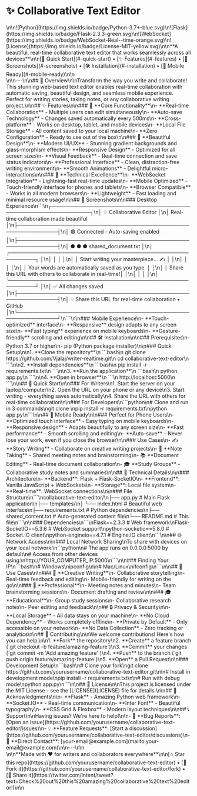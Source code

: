 # ✨ Collaborative Text Editor

<div align=\"center\">\n\n![Python](https://img.shields.io/badge/Python-3.7+-blue.svg)\n![Flask](https://img.shields.io/badge/Flask-2.3.3-green.svg)\n![WebSocket](https://img.shields.io/badge/WebSocket-Real--time-orange.svg)\n![License](https://img.shields.io/badge/License-MIT-yellow.svg)\n\n**A beautiful, real-time collaborative text editor that works seamlessly across all devices**\n\n[🚀 Quick Start](#-quick-start) • [✨ Features](#-features) • [🎨 Screenshots](#-screenshots) • [🛠️ Installation](#️-installation) • [📱 Mobile Ready](#-mobile-ready)\n\n</div>\n\n---\n\n## 🌟 Overview\n\nTransform the way you write and collaborate! This stunning web-based text editor enables real-time collaboration with automatic saving, beautiful design, and seamless mobile experience. Perfect for writing stories, taking notes, or any collaborative writing project.\n\n## ✨ Features\n\n### 🎯 **Core Functionality**\n- **Real-time Collaboration** - Multiple users can edit simultaneously\n- **Auto-save Technology** - Changes saved automatically every 500ms\n- **Cross-platform** - Works on desktop, tablet, and mobile devices\n- **Local File Storage** - All content saved to your local machine\n- **Zero Configuration** - Ready to use out of the box\n\n### 🎨 **Beautiful Design**\n- **Modern UI/UX** - Stunning gradient backgrounds and glass-morphism effects\n- **Responsive Design** - Optimized for all screen sizes\n- **Visual Feedback** - Real-time connection and save status indicators\n- **Professional Interface** - Clean, distraction-free writing environment\n- **Smooth Animations** - Delightful micro-interactions\n\n### 🚀 **Technical Excellence**\n- **WebSocket Integration** - Lightning-fast real-time updates\n- **Mobile Optimized** - Touch-friendly interface for phones and tablets\n- **Browser Compatible** - Works in all modern browsers\n- **Lightweight** - Fast loading and minimal resource usage\n\n## 🎨 Screenshots\n\n### Desktop Experience\n```\n┌─────────────────────────────────────────────────────────────┐\n│  ✨ Collaborative Editor                                    │\n│  Real-time collaboration made beautiful                     │\n├─────────────────────────────────────────────────────────────┤\n│  🟢 Connected - Auto-saving enabled                        │\n├─────────────────────────────────────────────────────────────┤\n│  ● ● ●  shared_document.txt                                 │\n│  ┌─────────────────────────────────────────────────────────┐ │\n│  │                                                         │ │\n│  │  Start writing your masterpiece... ✍️                   │ │\n│  │                                                         │ │\n│  │  Your words are automatically saved as you type.       │ │\n│  │  Share this URL with others to collaborate in real-time!│ │\n│  │                                                         │ │\n│  └─────────────────────────────────────────────────────────┘ │\n│  ✅ All changes saved                                       │\n├─────────────────────────────────────────────────────────────┤\n│  💡 Share this URL for real-time collaboration • GitHub    │\n└─────────────────────────────────────────────────────────────┘\n```\n\n### Mobile Experience\n- **Touch-optimized** interface\n- **Responsive** design adapts to any screen size\n- **Fast typing** experience on mobile keyboards\n- **Gesture-friendly** scrolling and editing\n\n## 🛠️ Installation\n\n### Prerequisites\n- Python 3.7 or higher\n- pip (Python package installer)\n\n### Quick Setup\n\n1. **Clone the repository**\n   ```bash\n   git clone https://github.com/Vjalaj/writer-realtime.git\n   cd collaborative-text-editor\n   ```\n\n2. **Install dependencies**\n   ```bash\n   pip install -r requirements.txt\n   ```\n\n3. **Run the application**\n   ```bash\n   python app.py\n   ```\n\n4. **Open in browser**\n   ```\n   http://localhost:5000\n   ```\n\n## 🚀 Quick Start\n\n### For Writers\n1. Start the server on your laptop/computer\n2. Open the URL on your phone or any device\n3. Start writing - everything saves automatically\n4. Share the URL with others for real-time collaboration\n\n### For Developers\n```python\n# Clone and run in 3 commands\ngit clone <repository-url>\npip install -r requirements.txt\npython app.py\n```\n\n## 📱 Mobile Ready\n\n### Perfect for Phone Users\n- **Optimized touch interface** - Easy typing on mobile keyboards\n- **Responsive design** - Adapts beautifully to any screen size\n- **Fast performance** - Smooth scrolling and editing\n- **Auto-save** - Never lose your work, even if you close the browser\n\n### Use Cases\n- ✍️ **Story Writing** - Collaborate on creative writing projects\n- 📝 **Note Taking** - Shared meeting notes and brainstorming\n- 📚 **Document Editing** - Real-time document collaboration\n- 🎓 **Study Groups** - Collaborative study notes and summaries\n\n## 🔧 Technical Details\n\n### Architecture\n- **Backend**: Flask + Flask-SocketIO\n- **Frontend**: Vanilla JavaScript + WebSockets\n- **Storage**: Local file system\n- **Real-time**: WebSocket connections\n\n### File Structure\n```\ncollaborative-text-editor/\n├── app.py                 # Main Flask application\n├── templates/\n│   └── index.html        # Beautiful web interface\n├── requirements.txt      # Python dependencies\n├── shared_content.txt    # Auto-generated content file\n└── README.md            # This file\n```\n\n### Dependencies\n```\nFlask==2.3.3              # Web framework\nFlask-SocketIO==5.3.6     # WebSocket support\npython-socketio==5.8.0    # Socket.IO client\npython-engineio==4.7.1    # Engine.IO client\n```\n\n## 🌐 Network Access\n\n### Local Network Sharing\nTo share with devices on your local network:\n```python\n# The app runs on 0.0.0.0:5000 by default\n# Access from other devices using:\nhttp://YOUR_COMPUTER_IP:5000\n```\n\n### Finding Your IP\n```bash\n# Windows\nipconfig\n\n# Mac/Linux\nifconfig\n```\n\n## 🎯 Use Cases\n\n### 📖 **Creative Writing**\n- Collaborative storytelling\n- Real-time feedback and editing\n- Mobile-friendly for writing on the go\n\n### 💼 **Professional**\n- Meeting notes and minutes\n- Team brainstorming sessions\n- Document drafting and review\n\n### 🎓 **Educational**\n- Group study sessions\n- Collaborative research notes\n- Peer editing and feedback\n\n## 🔒 Privacy & Security\n\n- **Local Storage** - All data stays on your machine\n- **No Cloud Dependency** - Works completely offline\n- **Private by Default** - Only accessible on your network\n- **No Data Collection** - Zero tracking or analytics\n\n## 🤝 Contributing\n\nWe welcome contributions! Here's how you can help:\n\n1. **Fork** the repository\n2. **Create** a feature branch (`git checkout -b feature/amazing-feature`)\n3. **Commit** your changes (`git commit -m 'Add amazing feature'`)\n4. **Push** to the branch (`git push origin feature/amazing-feature`)\n5. **Open** a Pull Request\n\n### Development Setup\n```bash\n# Clone your fork\ngit clone https://github.com/yourusername/collaborative-text-editor.git\n\n# Install in development mode\npip install -r requirements.txt\n\n# Run with debug mode\npython app.py\n```\n\n## 📄 License\n\nThis project is licensed under the MIT License - see the [LICENSE](LICENSE) file for details.\n\n## 🙏 Acknowledgments\n\n- **Flask** - Amazing Python web framework\n- **Socket.IO** - Real-time communication\n- **Inter Font** - Beautiful typography\n- **CSS Grid & Flexbox** - Modern layout techniques\n\n## 📞 Support\n\nHaving issues? We're here to help!\n\n- 🐛 **Bug Reports**: [Open an issue](https://github.com/yourusername/collaborative-text-editor/issues)\n- 💡 **Feature Requests**: [Start a discussion](https://github.com/yourusername/collaborative-text-editor/discussions)\n- 📧 **Direct Contact**: [your-email@example.com](mailto:your-email@example.com)\n\n---\n\n<div align=\"center\">\n\n**Made with ❤️ for writers and collaborators everywhere**\n\n[⭐ Star this repo](https://github.com/yourusername/collaborative-text-editor) • [🍴 Fork it](https://github.com/yourusername/collaborative-text-editor/fork) • [📢 Share it](https://twitter.com/intent/tweet?text=Check%20out%20this%20amazing%20collaborative%20text%20editor!)\n\n</div>